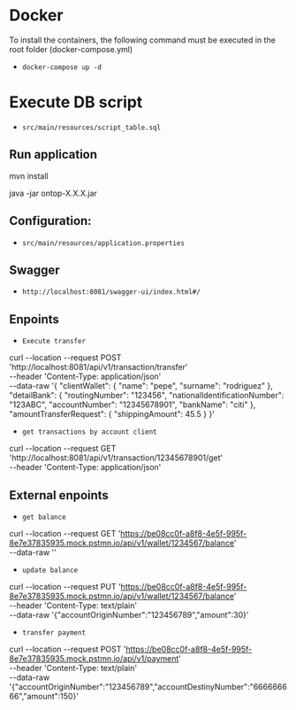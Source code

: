 # Docker
To install the containers, the following command must be executed in the root folder (docker-compose.yml)
 - `docker-compose up -d`

# Execute DB script
 - `src/main/resources/script_table.sql`

## Run application
mvn install

java -jar ontop-X.X.X.jar

## Configuration:  
 - `src/main/resources/application.properties`

## Swagger
 - `http://localhost:8081/swagger-ui/index.html#/`
 
## Enpoints
- `Execute transfer`

curl --location --request POST 'http://localhost:8081/api/v1/transaction/transfer' \
--header 'Content-Type: application/json' \
--data-raw '{
  "clientWallet": {
    "name": "pepe",
    "surname": "rodriguez"
  },
  "detailBank": {
    "routingNumber": "123456",
    "nationalIdentificationNumber": "123ABC",
    "accountNumber": "12345678901",
    "bankName": "citi"
  },
  "amountTransferRequest": {
    "shippingAmount": 45.5
  }
}'

- `get transactions by account client`

curl --location --request GET 'http://localhost:8081/api/v1/transaction/12345678901/get' \
--header 'Content-Type: application/json'


## External enpoints
- `get balance`

curl --location --request GET 'https://be08cc0f-a8f8-4e5f-995f-8e7e37835935.mock.pstmn.io/api/v1/wallet/1234567/balance' \
--data-raw ''

- `update balance`

curl --location --request PUT 'https://be08cc0f-a8f8-4e5f-995f-8e7e37835935.mock.pstmn.io/api/v1/wallet/1234567/balance' \
--header 'Content-Type: text/plain' \
--data-raw '{"accountOriginNumber":"123456789","amount":30}'

- `transfer payment`

curl --location --request POST 'https://be08cc0f-a8f8-4e5f-995f-8e7e37835935.mock.pstmn.io/api/v1/payment' \
--header 'Content-Type: text/plain' \
--data-raw '{"accountOriginNumber":"123456789","accountDestinyNumber":"666666666","amount":150}'
